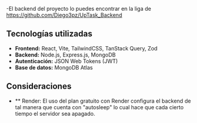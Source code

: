 
-El backend del proyecto lo puedes encontrar en la liga de https://github.com/Diego3pz/UpTask_Backend

## Tecnologías utilizadas

- **Frontend:** React, Vite, TailwindCSS, TanStack Query, Zod
- **Backend:** Node.js, Express.js, MongoDB
- **Autenticación:** JSON Web Tokens (JWT)
- **Base de datos:** MongoDB Atlas

## Consideraciones

- ** Render: El uso del plan gratuito con Render configura el backend de tal manera que cuenta con "autosleep" lo cual hace que cada cierto tiempo el servidor sea apagado.
